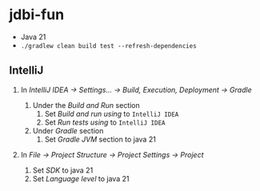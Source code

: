 # jdbi-fun

* Java 21
* ```./gradlew clean build test --refresh-dependencies```

## IntelliJ
1. In _IntelliJ IDEA -> Settings... -> Build, Execution, Deployment -> Gradle_
   1. Under the _Build and Run_ section
      1. Set _Build and run using_ to `IntelliJ IDEA`
      1. Set _Run tests using_ to `IntelliJ IDEA`
   1. Under _Gradle_ section
      1. Set _Gradle JVM_ section to java 21

1. In _File -> Project Structure -> Project Settings -> Project_ 
   1. Set _SDK_ to java 21
   1. Set _Language level_ to java 21
